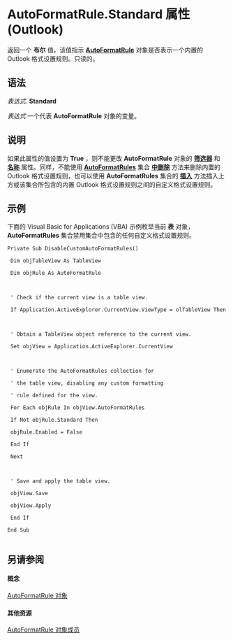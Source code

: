 
# AutoFormatRule.Standard 属性 (Outlook)

返回一个 **布尔** 值，该值指示 **[AutoFormatRule](6d295c41-17f9-8e67-4595-4330fd3cec99.md)** 对象是否表示一个内置的 Outlook 格式设置规则。只读的。


## 语法

 _表达式_. **Standard**

 _表达式_ 一个代表 **AutoFormatRule** 对象的变量。


## 说明

如果此属性的值设置为 **True** ，则不能更改 **AutoFormatRule** 对象的 **[筛选器](9ae874ba-8d40-ac5d-42e3-8082d790ab3e.md)** 和 **[名称](46f324c4-8e4a-c61e-8840-e7be5e1be391.md)** 属性。同样，不能使用 **[AutoFormatRules](74514b71-964c-f17b-4df6-e1a5c5ed2b52.md)** 集合 **[中删除](91db9890-c8cd-81bd-fd10-4137072ca2b5.md)** 方法来删除内置的 Outlook 格式设置规则，也可以使用 **AutoFormatRules** 集合的 **[插入](fb2f4c41-b4f7-fa70-3f44-ee6b818a46ee.md)** 方法插入上方或该集合所包含的内置 Outlook 格式设置规则之间的自定义格式设置规则。


## 示例

下面的 Visual Basic for Applications (VBA) 示例枚举当前 **表** 对象， **AutoFormatRules** 集合禁用集合中包含的任何自定义格式设置规则。


```
Private Sub DisableCustomAutoFormatRules() 
 
 Dim objTableView As TableView 
 
 Dim objRule As AutoFormatRule 
 
 
 
 ' Check if the current view is a table view. 
 
 If Application.ActiveExplorer.CurrentView.ViewType = olTableView Then 
 
 
 
 ' Obtain a TableView object reference to the current view. 
 
 Set objView = Application.ActiveExplorer.CurrentView 
 
 
 
 ' Enumerate the AutoFormatRules collection for 
 
 ' the table view, disabling any custom formatting 
 
 ' rule defined for the view. 
 
 For Each objRule In objView.AutoFormatRules 
 
 If Not objRule.Standard Then 
 
 objRule.Enabled = False 
 
 End If 
 
 Next 
 
 
 
 ' Save and apply the table view. 
 
 objView.Save 
 
 objView.Apply 
 
 End If 
 
End Sub 
 

```


## 另请参阅


#### 概念


[AutoFormatRule 对象](6d295c41-17f9-8e67-4595-4330fd3cec99.md)
#### 其他资源


[AutoFormatRule 对象成员](753ada2b-f807-2085-e552-aed0b7cb4fc8.md)